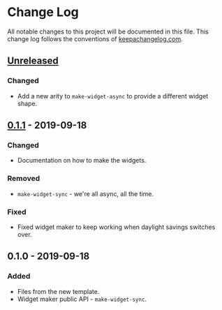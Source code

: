 # Change Log
All notable changes to this project will be documented in this file. This change log follows the conventions of [keepachangelog.com](http://keepachangelog.com/).

## [Unreleased]
### Changed
- Add a new arity to `make-widget-async` to provide a different widget shape.

## [0.1.1] - 2019-09-18
### Changed
- Documentation on how to make the widgets.

### Removed
- `make-widget-sync` - we're all async, all the time.

### Fixed
- Fixed widget maker to keep working when daylight savings switches over.

## 0.1.0 - 2019-09-18
### Added
- Files from the new template.
- Widget maker public API - `make-widget-sync`.

[Unreleased]: https://github.com/your-name/clojure-app/compare/0.1.1...HEAD
[0.1.1]: https://github.com/your-name/clojure-app/compare/0.1.0...0.1.1
